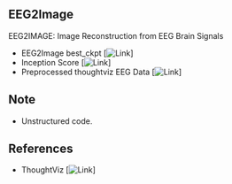 ## EEG2Image
EEG2IMAGE: Image Reconstruction from EEG Brain Signals

* EEG2Image best_ckpt [![Link](https://drive.google.com/file/d/1gdmm_qlGGUF0AM8X0a3JDg0Dc2HOpn7k/view?usp=share_link)]
* Inception Score [![Link](https://drive.google.com/file/d/1nQWX3eYSLH1LX56HJ1fQLIgzmiYKgpY_/view?usp=share_link)]
* Preprocessed thoughtviz EEG Data [![Link](https://drive.google.com/file/d/1j_vNNXROc3MKe4lW7DwwLaVfpXguD0A8/view?usp=share_link)]


## Note

* Unstructured code.


## References

* ThoughtViz [![Link](https://github.com/ptirupat/ThoughtViz)]
